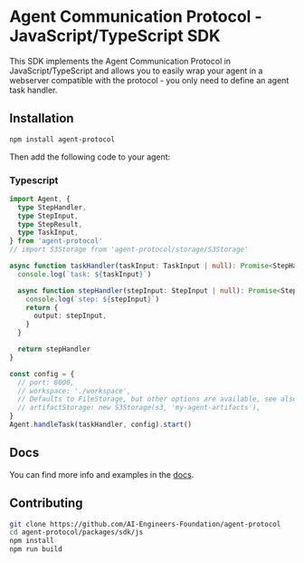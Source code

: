 # Agent Communication Protocol - JavaScript/TypeScript SDK

This SDK implements the Agent Communication Protocol in JavaScript/TypeScript
and allows you to easily wrap your agent in a webserver compatible with the
protocol - you only need to define an agent task handler.

## Installation

```bash
npm install agent-protocol
```

Then add the following code to your agent:

### Typescript

```typescript
import Agent, {
  type StepHandler,
  type StepInput,
  type StepResult,
  type TaskInput,
} from 'agent-protocol'
// import S3Storage from 'agent-protocol/storage/S3Storage'

async function taskHandler(taskInput: TaskInput | null): Promise<StepHandler> {
  console.log(`task: ${taskInput}`)

  async function stepHandler(stepInput: StepInput | null): Promise<StepResult> {
    console.log(`step: ${stepInput}`)
    return {
      output: stepInput,
    }
  }

  return stepHandler
}

const config = {
  // port: 8000,
  // workspace: './workspace',
  // Defaults to FileStorage, but other options are available, see also ArtifactStorageFactory
  // artifactStorage: new S3Storage(s3, 'my-agent-artifacts'),
}
Agent.handleTask(taskHandler, config).start()
```

## Docs

You can find more info and examples in the [docs](https://agentprotocol.ai/sdks/js).

## Contributing

```bash
git clone https://github.com/AI-Engineers-Foundation/agent-protocol
cd agent-protocol/packages/sdk/js
npm install
npm run build
```
